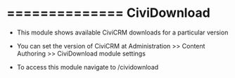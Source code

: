 ==============
CiviDownload
==============

- This module shows available CiviCRM downloads for a particular version
- You can set the version of CiviCRM at Administration >> Content Authoring >> CiviDownload module settings

- To access this module navigate to <your-site-url>/cividownload
